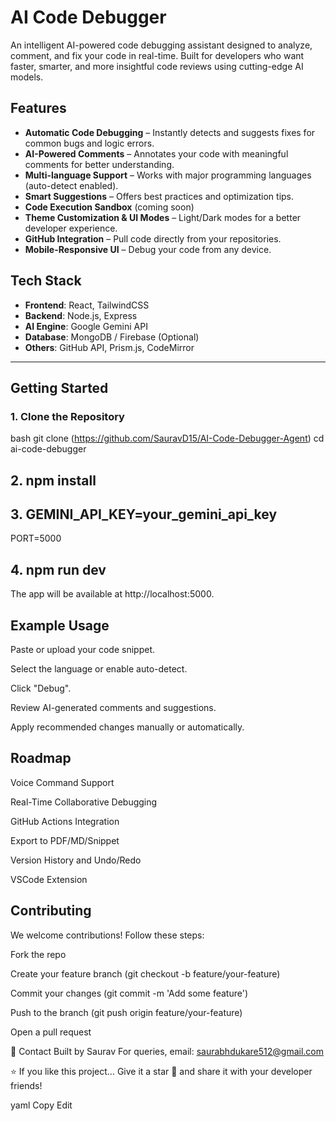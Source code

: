 # AI Code Debugger

An intelligent AI-powered code debugging assistant designed to analyze, comment, and fix your code in real-time. Built for developers who want faster, smarter, and more insightful code reviews using cutting-edge AI models.

## Features

-  **Automatic Code Debugging** – Instantly detects and suggests fixes for common bugs and logic errors.
-  **AI-Powered Comments** – Annotates your code with meaningful comments for better understanding.
-  **Multi-language Support** – Works with major programming languages (auto-detect enabled).
-  **Smart Suggestions** – Offers best practices and optimization tips.
-  **Code Execution Sandbox** (coming soon)
-  **Theme Customization & UI Modes** – Light/Dark modes for a better developer experience.
-  **GitHub Integration** – Pull code directly from your repositories.
-  **Mobile-Responsive UI** – Debug your code from any device.


##  Tech Stack

- **Frontend**: React, TailwindCSS
- **Backend**: Node.js, Express
- **AI Engine**: Google Gemini API
- **Database**: MongoDB / Firebase (Optional)
- **Others**: GitHub API, Prism.js, CodeMirror

---

##  Getting Started

### 1. Clone the Repository

bash
git clone (https://github.com/SauravD15/AI-Code-Debugger-Agent)
cd ai-code-debugger 

## 2. npm install

## 3. GEMINI_API_KEY=your_gemini_api_key
PORT=5000

## 4. npm run dev
The app will be available at http://localhost:5000.

## Example Usage
Paste or upload your code snippet.

Select the language or enable auto-detect.

Click "Debug".

Review AI-generated comments and suggestions.

Apply recommended changes manually or automatically.

## Roadmap
 Voice Command Support

 Real-Time Collaborative Debugging

 GitHub Actions Integration

 Export to PDF/MD/Snippet

 Version History and Undo/Redo

 VSCode Extension

## Contributing
We welcome contributions! Follow these steps:

Fork the repo

Create your feature branch (git checkout -b feature/your-feature)

Commit your changes (git commit -m 'Add some feature')

Push to the branch (git push origin feature/your-feature)

Open a pull request


💬 Contact
Built by Saurav
For queries, email: saurabhdukare512@gmail.com

⭐ If you like this project...
Give it a star 🌟 and share it with your developer friends!

yaml
Copy
Edit

